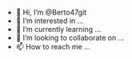 - 👋 Hi, I’m @Berto47git
- 👀 I’m interested in ...
- 🌱 I’m currently learning ...
- 💞️ I’m looking to collaborate on ...
- 📫 How to reach me ...

<!---
Berto47git/Berto47git is a ✨ special ✨ repository because its `README.md` (this file) appears on your GitHub profile.
You can click the Preview link to take a look at your changes.
--->
